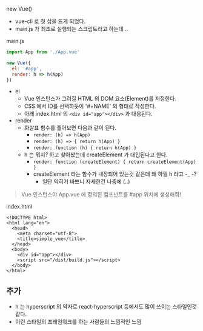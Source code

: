 new Vue()
- vue-cli 로 첫 삽을 뜨게 되었다.
- main.js 가 최초로 실행되는 스크립트라고 하는데 ..

main.js
```js
import App from './App.vue'

new Vue({
  el: '#app',
  render: h => h(App)
})
```

- el
  - Vue 인스턴스가 그려질 HTML 의 DOM 요소(Element)를 지정한다.
  - CSS 에서 ID를 선택하듯이 '#+NAME' 의 형태로 작성한다.
  - 아래 index.html 의 ``<div id="app"></div>`` 과 대응된다.
- render
  - 화살표 함수를 풀어보면 다음과 같이 된다.
    - ``render: (h) => h(App)``
    - ``render: (h) => { return h(App) }``
    - ``render: function (h) { return h(App) }``
  - h 는 뭐지? 하고 찾아봤는데 createElement 가 대입된다고 한다.
    - ``render: function (createElement) { return createElement(App) }``
    - createElement 라는 함수가 내장되어 있는것 같은데 왜 하필 h 라고 -_ -?
      - 일단 익히기 바쁘니 자세한건 나중에 (..)

> Vue 인스턴스야 App.vue 에 정의된 컴포넌트를 #app 위치에 생성해줘!
 
index.html
```
<!DOCTYPE html>
<html lang="en">
  <head>
    <meta charset="utf-8">
    <title>simple_vue</title>
  </head>
  <body>
    <div id="app"></div>
    <script src="/dist/build.js"></script>
  </body>
</html>
```

## 추가
- h 는 hyperscript 의 약자로 react-hyperscript 등에서도 많이 쓰이는 스타일인것 같다.
- 이런 스타일의 프레임워크를 하는 사람들의 느낌적인 느낌
